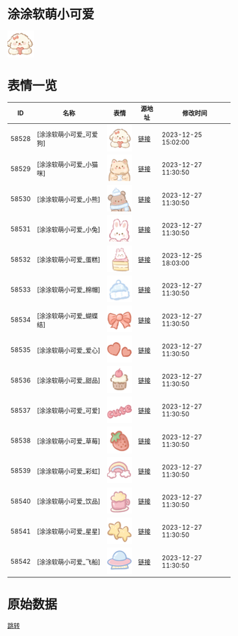 # 涂涂软萌小可爱

<img src="./cover.png" height="60" alt="cover" />

# 表情一览

|ID|名称|表情|源地址|修改时间|
|----|----|----|----|----|
|58528|[涂涂软萌小可爱_可爱狗]|<img src="./pic/058528_%5B涂涂软萌小可爱_可爱狗%5D.png" height="60" alt="可爱狗"/>|[链接](https://i0.hdslb.com/bfs/garb/20b7b6ca0d48301fd88c95f825603478d1ab5212.png)|2023-12-25 15:02:00|
|58529|[涂涂软萌小可爱_小猫咪]|<img src="./pic/058529_%5B涂涂软萌小可爱_小猫咪%5D.png" height="60" alt="小猫咪"/>|[链接](https://i0.hdslb.com/bfs/garb/69df3c801248a696805b891de387c600d068824c.png)|2023-12-27 11:30:50|
|58530|[涂涂软萌小可爱_小熊]|<img src="./pic/058530_%5B涂涂软萌小可爱_小熊%5D.png" height="60" alt="小熊"/>|[链接](https://i0.hdslb.com/bfs/garb/d300a885a52ef205af7a5bafbcca258a3782ff77.png)|2023-12-27 11:30:50|
|58531|[涂涂软萌小可爱_小兔]|<img src="./pic/058531_%5B涂涂软萌小可爱_小兔%5D.png" height="60" alt="小兔"/>|[链接](https://i0.hdslb.com/bfs/garb/4ef201f470e0d41675c48b2656cac43416c87d15.png)|2023-12-27 11:30:50|
|58532|[涂涂软萌小可爱_蛋糕]|<img src="./pic/058532_%5B涂涂软萌小可爱_蛋糕%5D.png" height="60" alt="蛋糕"/>|[链接](https://i0.hdslb.com/bfs/garb/5843ddc5e1712a09c8af5d308d50cbb21f949b14.png)|2023-12-25 18:03:00|
|58533|[涂涂软萌小可爱_棉帽]|<img src="./pic/058533_%5B涂涂软萌小可爱_棉帽%5D.png" height="60" alt="棉帽"/>|[链接](https://i0.hdslb.com/bfs/garb/303b6034b50ff12d409c4070b4d673bb6c9b1bb2.png)|2023-12-27 11:30:50|
|58534|[涂涂软萌小可爱_蝴蝶结]|<img src="./pic/058534_%5B涂涂软萌小可爱_蝴蝶结%5D.png" height="60" alt="蝴蝶结"/>|[链接](https://i0.hdslb.com/bfs/garb/c0b3d988bb558e2c21efe7c1cb7a4890792d339f.png)|2023-12-27 11:30:50|
|58535|[涂涂软萌小可爱_爱心]|<img src="./pic/058535_%5B涂涂软萌小可爱_爱心%5D.png" height="60" alt="爱心"/>|[链接](https://i0.hdslb.com/bfs/garb/b14c5af163a80840803205950d49c414d43a6280.png)|2023-12-27 11:30:50|
|58536|[涂涂软萌小可爱_甜品]|<img src="./pic/058536_%5B涂涂软萌小可爱_甜品%5D.png" height="60" alt="甜品"/>|[链接](https://i0.hdslb.com/bfs/garb/021636ea77acc6a97ad169d8a62df2e57dd1c921.png)|2023-12-27 11:30:50|
|58537|[涂涂软萌小可爱_可爱]|<img src="./pic/058537_%5B涂涂软萌小可爱_可爱%5D.png" height="60" alt="可爱"/>|[链接](https://i0.hdslb.com/bfs/garb/2a32993be17820795ba00975cd62fc334ee3c86b.png)|2023-12-27 11:30:50|
|58538|[涂涂软萌小可爱_草莓]|<img src="./pic/058538_%5B涂涂软萌小可爱_草莓%5D.png" height="60" alt="草莓"/>|[链接](https://i0.hdslb.com/bfs/garb/b45f2fbdaa19624ee9fb71a196484fd091843b80.png)|2023-12-27 11:30:50|
|58539|[涂涂软萌小可爱_彩虹]|<img src="./pic/058539_%5B涂涂软萌小可爱_彩虹%5D.png" height="60" alt="彩虹"/>|[链接](https://i0.hdslb.com/bfs/garb/55bd4adecd9ba04b5ec06fe80555bbe0b79abf44.png)|2023-12-27 11:30:50|
|58540|[涂涂软萌小可爱_饮品]|<img src="./pic/058540_%5B涂涂软萌小可爱_饮品%5D.png" height="60" alt="饮品"/>|[链接](https://i0.hdslb.com/bfs/garb/5f740cc3c895f396f909c01d1061408317ab1f59.png)|2023-12-27 11:30:50|
|58541|[涂涂软萌小可爱_星星]|<img src="./pic/058541_%5B涂涂软萌小可爱_星星%5D.png" height="60" alt="星星"/>|[链接](https://i0.hdslb.com/bfs/garb/bb9db70dcb57757e4e2c9c477421b260685ac0ea.png)|2023-12-27 11:30:50|
|58542|[涂涂软萌小可爱_飞船]|<img src="./pic/058542_%5B涂涂软萌小可爱_飞船%5D.png" height="60" alt="飞船"/>|[链接](https://i0.hdslb.com/bfs/garb/9854467e475ec0afca0d31f5ed59471b6f604ed7.png)|2023-12-27 11:30:50|

# 原始数据

[跳转](./raw.json)

